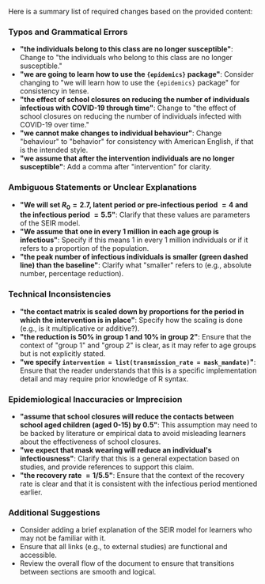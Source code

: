 Here is a summary list of required changes based on the provided content:

### Typos and Grammatical Errors
- **"the individuals belong to this class are no longer susceptible"**: Change to "the individuals who belong to this class are no longer susceptible."
- **"we are going to learn how to use the `{epidemics}` package"**: Consider changing to "we will learn how to use the `{epidemics}` package" for consistency in tense.
- **"the effect of school closures on reducing the number of individuals infectious with COVID-19 through time"**: Change to "the effect of school closures on reducing the number of individuals infected with COVID-19 over time."
- **"we cannot make changes to individual behaviour"**: Change "behaviour" to "behavior" for consistency with American English, if that is the intended style.
- **"we assume that after the intervention individuals are no longer susceptible"**: Add a comma after "intervention" for clarity.

### Ambiguous Statements or Unclear Explanations
- **"We will set $R_0 = 2.7$, latent period or pre-infectious period $= 4$ and the infectious period $= 5.5$"**: Clarify that these values are parameters of the SEIR model.
- **"We assume that one in every 1 million in each age group is infectious"**: Specify if this means 1 in every 1 million individuals or if it refers to a proportion of the population.
- **"the peak number of infectious individuals is smaller (green dashed line) than the baseline"**: Clarify what "smaller" refers to (e.g., absolute number, percentage reduction).

### Technical Inconsistencies
- **"the contact matrix is scaled down by proportions for the period in which the intervention is in place"**: Specify how the scaling is done (e.g., is it multiplicative or additive?).
- **"the reduction is 50% in group 1 and 10% in group 2"**: Ensure that the context of "group 1" and "group 2" is clear, as it may refer to age groups but is not explicitly stated.
- **"we specify `intervention = list(transmission_rate = mask_mandate)`"**: Ensure that the reader understands that this is a specific implementation detail and may require prior knowledge of R syntax.

### Epidemiological Inaccuracies or Imprecision
- **"assume that school closures will reduce the contacts between school aged children (aged 0-15) by 0.5"**: This assumption may need to be backed by literature or empirical data to avoid misleading learners about the effectiveness of school closures.
- **"we expect that mask wearing will reduce an individual's infectiousness"**: Clarify that this is a general expectation based on studies, and provide references to support this claim.
- **"the recovery rate $= 1/5.5$"**: Ensure that the context of the recovery rate is clear and that it is consistent with the infectious period mentioned earlier.

### Additional Suggestions
- Consider adding a brief explanation of the SEIR model for learners who may not be familiar with it.
- Ensure that all links (e.g., to external studies) are functional and accessible.
- Review the overall flow of the document to ensure that transitions between sections are smooth and logical.
